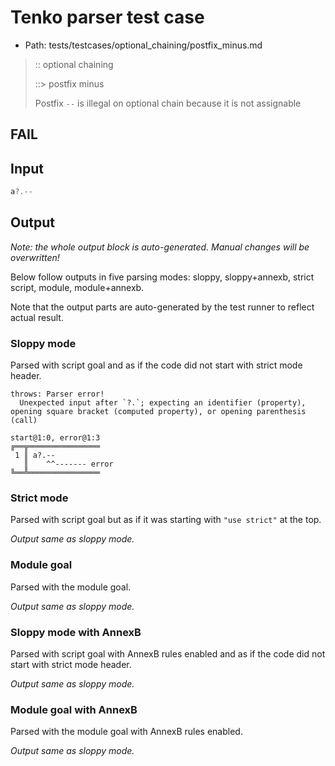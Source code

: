 # Tenko parser test case

- Path: tests/testcases/optional_chaining/postfix_minus.md

> :: optional chaining
>
> ::> postfix minus
>
> Postfix `--` is illegal on optional chain because it is not assignable

## FAIL

## Input

`````js
a?.--
`````

## Output

_Note: the whole output block is auto-generated. Manual changes will be overwritten!_

Below follow outputs in five parsing modes: sloppy, sloppy+annexb, strict script, module, module+annexb.

Note that the output parts are auto-generated by the test runner to reflect actual result.

### Sloppy mode

Parsed with script goal and as if the code did not start with strict mode header.

`````
throws: Parser error!
  Unexpected input after `?.`; expecting an identifier (property), opening square bracket (computed property), or opening parenthesis (call)

start@1:0, error@1:3
╔══╦════════════════
 1 ║ a?.--
   ║    ^^------- error
╚══╩════════════════

`````

### Strict mode

Parsed with script goal but as if it was starting with `"use strict"` at the top.

_Output same as sloppy mode._

### Module goal

Parsed with the module goal.

_Output same as sloppy mode._

### Sloppy mode with AnnexB

Parsed with script goal with AnnexB rules enabled and as if the code did not start with strict mode header.

_Output same as sloppy mode._

### Module goal with AnnexB

Parsed with the module goal with AnnexB rules enabled.

_Output same as sloppy mode._
